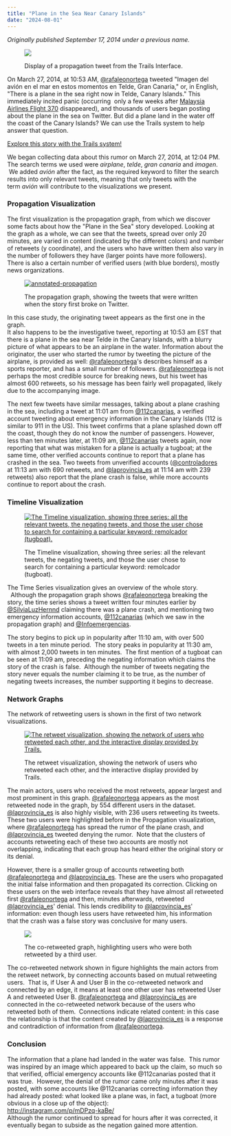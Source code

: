 ```yaml
---
title: "Plane in the Sea Near Canary Islands"
date: "2024-08-01"
---
```


_Originally published September 17, 2014 under a previous name._

<figure>

![](images/twitter_trails_tweet.png)

<figcaption>

Display of a propagation tweet from the Trails Interface.

</figcaption>

</figure>

On March 27, 2014, at 10:53 AM, [@rafaleonortega](https://twitter.com/rafaleonortega) tweeted "Imagen del avión en el mar en estos momentos en Telde, Gran Canaria," or, in English, "There is a plane in the sea right now in Telde, Canary Islands." This immediately incited panic (occurring  only a few weeks after [Malaysia Airlines Flight 370](http://en.wikipedia.org/wiki/Malaysia_Airlines_Flight_370) disappeared), and thousands of users began posting about the plane in the sea on Twitter. But did a plane land in the water off the coast of the Canary Islands? We can use the Trails system to help answer that question.

[Explore this story with the Trails system!](http://twittertrails.wellesley.edu/~trails/stories/investigate.php?id=7685735)

We began collecting data about this rumor on March 27, 2014, at 12:04 PM. The search terms we used were _airplane_, _telde_, _gran canaria_ and _imagen_.  We added _avión_ after the fact, as the required keyword to filter the search results into only relevant tweets, meaning that only tweets with the term _avión_ will contribute to the visualizations we present.

### Propagation Visualization

The first visualization is the propagation graph, from which we discover some facts about how the "Plane in the Sea" story developed. Looking at the graph as a whole, we can see that the tweets, spread over only 20 minutes, are varied in content (indicated by the different colors) and number of retweets (y coordinate), and the users who have written them also vary in the number of followers they have (larger points have more followers). There is also a certain number of verified users (with blue borders), mostly news organizations.

<figure>

[![annotated-propagation](images/annotated-propagation.png)](http://blogs.wellesley.edu/twittertrails/files/2014/07/annotated-propagation.png)

<figcaption>

The propagation graph, showing the tweets that were written when the story first broke on Twitter.

</figcaption>

</figure>

In this case study, the originating tweet appears as the first one in the graph.  
It also happens to be the investigative tweet, reporting at 10:53 am EST that there is a plane in the sea near Telde in the Canary Islands, with a blurry picture of what appears to be an airplane in the water. Information about the originator, the user who started the rumor by tweeting the picture of the airplane, is provided as well: [@rafaleonortega](twitter.com/rafaleonortega)'s describes himself as a sports reporter, and has a small number of followers. [@rafaleonortega](http://twitter.com/rafaleonortega) is not perhaps the most credible source for breaking news, but his tweet has almost 600 retweets, so his message has been fairly well propagated, likely due to the accompanying image.

The next few tweets have similar messages, talking about a plane crashing in the sea, including a tweet at 11:01 am from [@112canarias](http://twitter.com/112canarias), a verified account tweeting about emergency information in the Canary Islands (112 is similar to 911 in the US). This tweet confirms that a plane splashed down off the coast, though they do not know the number of passengers. However, less than ten minutes later, at 11:09 am, [@112canarias](http://twitter.com/112canarias) tweets again, now reporting that what was mistaken for a plane is actually a tugboat; at the same time, other verified accounts continue to report that a plane has crashed in the sea. Two tweets from unverified accounts ([@controladores](https://twitter.com/controladores) at 11:13 am with 690 retweets, and [@laprovincia\_es](https://twitter.com/laprovincia_es) at 11:14 am with 239 retweets) also report that the plane crash is false, while more accounts continue to report about the crash.

### Timeline Visualization

<figure>

[![The Timeline visualization, showing three series: all the relevant tweets, the negating tweets, and those the user chose to search for containing a particular keyword: remolcador (tugboat). ](images/time-series-1024x300.png)](http://blogs.wellesley.edu/twittertrails/files/2014/07/time-series.png)

<figcaption>

The Timeline visualization, showing three series: all the relevant tweets, the negating tweets, and those the user chose to search for containing a particular keyword: remolcador (tugboat).

</figcaption>

</figure>

The Time Series visualization gives an overview of the whole story.   Although the propagation graph shows [@rafaleonortega](https://twitter.com/rafaleonortega) breaking the story, the time series shows a tweet written four minutes earlier by [@SilviaLuzHernnd](https://twitter.com/SilviaLuzHernnd) claiming there was a plane crash, and mentioning two emergency information accounts, [@112canarias](https://twitter.com/112canarias/) (which we saw in the propagation graph) and [@Infoemergencias](https://twitter.com/Infoemergencias).

The story begins to pick up in popularity after 11:10 am, with over 500 tweets in a ten minute period.  The story peaks in popularity at 11:30 am, with almost 2,000 tweets in ten minutes.  The first mention of a tugboat can be seen at 11:09 am, preceding the negating information which claims the story of the crash is false.  Although the number of tweets negating the story never equals the number claiming it to be true, as the number of negating tweets increases, the number supporting it begins to decrease.

### Network Graphs

The network of retweeting users is shown in the first of two network visualizations.

<figure>

[![The retweet visualization, showing the network of users who retweeted each other, and the interactive display provided by Trails.](images/retweet-1024x568.png)](http://blogs.wellesley.edu/twittertrails/files/2014/07/retweet.png)

<figcaption>

The retweet visualization, showing the network of users who retweeted each other, and the interactive display provided by Trails.

</figcaption>

</figure>

The main actors, users who received the most retweets, appear largest and most prominent in this graph. [@rafaleonortega](https://twitter.com/rafaleonortega) appears as the most retweeted node in the graph, by 554 different users in the dataset. [@laprovincia\_es](https://twitter.com/laprovincia_es) is also highly visible, with 236 users retweeting its tweets. These two users were highlighted before in the Propagation visualization, where [@rafaleonortega](https://twitter.com/rafaleonortega) has spread the rumor of the plane crash, and [@laprovincia\_es](https://twitter.com/laprovincia_es) tweeted denying the rumor.  Note that the clusters of accounts retweeting each of these two accounts are mostly not overlapping, indicating that each group has heard either the original story or its denial.

However, there is a smaller group of accounts retweeting both [@rafaleonortega](https://twitter.com/rafaleonortega) and [@laprovincia\_es](https://twitter.com/laprovincia_es). These are the users who propagated the initial false information and then propagated its correction. Clicking on these users on the web interface reveals that they have almost all retweeted first [@rafaleonortega](https://twitter.com/rafaleonortega) and then, minutes afterwards, retweeted [@laprovincia\_es](https://twitter.com/laprovincia_es)' denial. This lends credibility to [@laprovincia\_es](https://twitter.com/laprovincia_es)' information: even though less users have retweeted him, his information that the crash was a false story was conclusive for many users.

<figure>

![](images/corted.png)

<figcaption>

The co-retweeted graph, highlighting users who were both retweeted by a third user.

</figcaption>

</figure>

The co-retweeted network shown in figure highlights the main actors from the retweet network, by connecting accounts based on mutual retweeting users.  That is, if User A and User B in the co-retweeted network and connected by an edge, it means at least one other user has retweeted User A and retweeted User B. [@rafaleonortega](https://twitter.com/rafaleonortega) and [@laprovincia\_es](https://twitter.com/laprovincia_es) are connected in the co-retweeted network because of the users who retweeted both of them.  Connections indicate related content: in this case the relationship is that the content created by [@laprovincia\_es](https://twitter.com/laprovincia_es) is a response and contradiction of information from [@rafaleonortega](https://twitter.com/rafaleonortega).

### Conclusion

The information that a plane had landed in the water was false.  This rumor was inspired by an image which appeared to back up the claim, so much so that verified, official emergency accounts like @112canarias posted that it was true.  However, the denial of the rumor came only minutes after it was posted, with some accounts like @112canarias correcting information they had already posted: what looked like a plane was, in fact, a tugboat (more obvious in a close up of the object):  
http://instagram.com/p/mDPzq-kaBe/  
Although the rumor continued to spread for hours after it was corrected, it eventually began to subside as the negation gained more attention.
